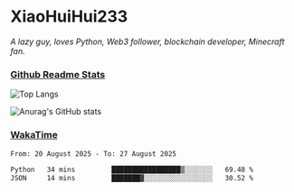 # XiaoHuiHui233

*A lazy guy, loves Python, Web3 follower, blockchain developer, Minecraft fan.*

### [Github Readme Stats](https://github.com/anuraghazra/github-readme-stats)

![Top Langs](https://github-readme-stats.vercel.app/api/top-langs/?username=XiaoHuiHui233&layout=compact&theme=github_dark)

![Anurag's GitHub stats](https://github-readme-stats.vercel.app/api?username=XiaoHuiHui233&show_icons=true&theme=github_dark)

### [WakaTime](https://wakatime.com)

<!--START_SECTION:waka-->

```txt
From: 20 August 2025 - To: 27 August 2025

Python   34 mins         █████████████████▒░░░░░░░   69.48 %
JSON     14 mins         ███████▓░░░░░░░░░░░░░░░░░   30.52 %
```

<!--END_SECTION:waka-->
